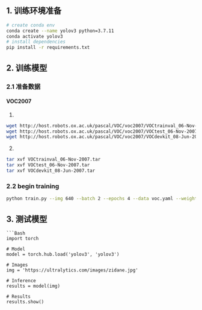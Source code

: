 
## 1. 训练环境准备


```sh
# create conda env
conda create --name yolov3 python=3.7.11
conda activate yolov3
# install dependencies
pip install -r requirements.txt


```
## 2. 训练模型

### 2.1 准备数据

####  VOC2007

1. 

   ```Bash
   wget http://host.robots.ox.ac.uk/pascal/VOC/voc2007/VOCtrainval_06-Nov-2007.tar
   wget http://host.robots.ox.ac.uk/pascal/VOC/voc2007/VOCtest_06-Nov-2007.tar
   wget http://host.robots.ox.ac.uk/pascal/VOC/voc2007/VOCdevkit_08-Jun-2007.tar
   ```

2. 

   ```Bash
   tar xvf VOCtrainval_06-Nov-2007.tar
   tar xvf VOCtest_06-Nov-2007.tar
   tar xvf VOCdevkit_08-Jun-2007.tar
   ```




### 2.2 begin training


```bash
python train.py --img 640 --batch 2 --epochs 4 --data voc.yaml --weights yolov3.pt
```

## 3. 测试模型
                                
    ```Bash
    import torch

    # Model
    model = torch.hub.load('yolov3', 'yolov3')  

    # Images
    img = 'https://ultralytics.com/images/zidane.jpg'  

    # Inference
    results = model(img)

    # Results
    results.show()                                
